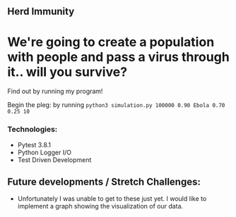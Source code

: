 ## Herd Immunity


# We're going to create a population with people and pass a virus through it.. will you survive?

Find out by running my program!

Begin the pleg: by running
``` python3 simulation.py 100000 0.90 Ebola 0.70 0.25 10 ```

### Technologies:
- Pytest 3.8.1
- Python Logger I/O
- Test Driven Development

## Future developments / Stretch Challenges:
- Unfortunately I was unable to get to these just yet. I would like to implement
a graph showing the visualization of our data.